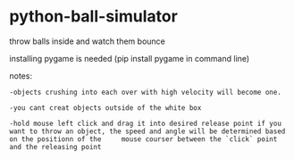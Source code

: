 # python-ball-simulator
throw balls inside and watch them bounce


installing pygame is needed
(pip install pygame in command line)

notes:

    -objects crushing into each over with high velocity will become one.
  
    -you cant creat objects outside of the white box
  
    -hold mouse left click and drag it into desired release point if you want to throw an object, the speed and angle will be determined based on the positionn of the     mouse courser between the `click` point and the releasing point
